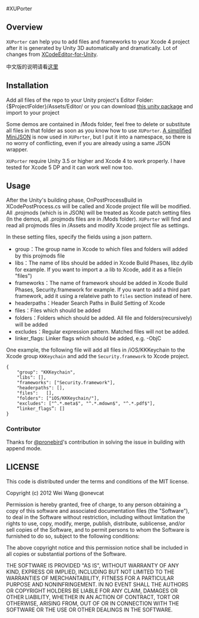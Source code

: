 #XUPorter
## Overview
`XUPorter` can help you to add files and frameworks to your Xcode 4 project after it is generated by Unity 3D automatically and dramatically. Lot of changes from [XCodeEditor-for-Unity](https://github.com/dcariola/XCodeEditor-for-Unity).

中文版的说明请看[这里](http://www.onevcat.com/2012/12/xuporter/)

## Installation
Add all files of the repo to your Unity project's Editor Folder: {$ProjectFolder}/Assets/Editor/ or you can download [this unity package](http://d.pr/f/HAzc) and import to your project

Some demos are contained in /Mods folder, feel free to delete or substitute all files in that folder as soon as you know how to use `XUPorter`. [A simplified MiniJSON](https://github.com/prime31/UIToolkit/blob/master/Assets/Plugins/MiniJSON.cs) is now used in `XUPorter`, but I put it into a namespace, so there is no worry of conflicting, even if you are already using a same JSON wrapper.

`XUPorter` require Unity 3.5 or higher and Xcode 4 to work properly. I have tested for Xcode 5 DP and it can work well now too.

## Usage
After the Unity's building phase, OnPostProcessBuild in XCodePostProcess.cs will be called and Xcode project file will be modified. All .projmods (which is in JSON) will be treated as Xcode patch setting files (In the demos, all .projmods files are in /Mods folder). `XUPorter` will find and read all projmods files in /Assets and modify Xcode project file as settings.

In these setting files, specify the fields using a json pattern.

* group：The group name in Xcode to which files and folders will added by this projmods file
* libs：The name of libs should be added in Xcode Build Phases, libz.dylib for example. If you want to import a .a lib to Xcode, add it as a file(in "files")
* frameworks：The name of framework should be added in Xcode Build Phases, Security.framework for example. If you want to add a third part framework, add it using a relateive path to `files` section instead of here.
* headerpaths：Header Search Paths in Build Setting of Xcode
* files：Files which should be added
* folders：Folders which should be added. All file and folders(recursively) will be added
* excludes：Regular expression pattern. Matched files will not be added.
* linker_flags: Linker flags which should be added, e.g. -ObjC

One example, the following file will add all files in /iOS/KKKeychain to the Xcode group `KKKeychain` and add the `Security.framework` to Xcode project.

```
{
    "group": "KKKeychain",
    "libs": [],
    "frameworks": ["Security.framework"],
    "headerpaths": [],
    "files":   [],
    "folders": ["iOS/KKKeychain/"],    
    "excludes": ["^.*.meta$", "^.*.mdown$", "^.*.pdf$"],
    “linker_flags”: []
}
```

### Contributor
Thanks for [@pronebird](https://github.com/pronebird)'s contribution in solving the issue in building with append mode.

## LICENSE
This code is distributed under the terms and conditions of the MIT license.

Copyright (c) 2012 Wei Wang @onevcat

Permission is hereby granted, free of charge, to any person
obtaining a copy of this software and associated documentation
files (the "Software"), to deal in the Software without
restriction, including without limitation the rights to use,
copy, modify, merge, publish, distribute, sublicense, and/or sell
copies of the Software, and to permit persons to whom the
Software is furnished to do so, subject to the following
conditions:

The above copyright notice and this permission notice shall be
included in all copies or substantial portions of the Software.

THE SOFTWARE IS PROVIDED "AS IS", WITHOUT WARRANTY OF ANY KIND,
EXPRESS OR IMPLIED, INCLUDING BUT NOT LIMITED TO THE WARRANTIES
OF MERCHANTABILITY, FITNESS FOR A PARTICULAR PURPOSE AND
NONINFRINGEMENT. IN NO EVENT SHALL THE AUTHORS OR COPYRIGHT
HOLDERS BE LIABLE FOR ANY CLAIM, DAMAGES OR OTHER LIABILITY,
WHETHER IN AN ACTION OF CONTRACT, TORT OR OTHERWISE, ARISING
FROM, OUT OF OR IN CONNECTION WITH THE SOFTWARE OR THE USE OR
OTHER DEALINGS IN THE SOFTWARE.
